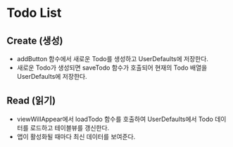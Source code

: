 # Todo List

## Create (생성)
- addButton 함수에서 새로운 Todo를 생성하고 UserDefaults에 저장한다. 
- 새로운 Todo가 생성되면 saveTodo 함수가 호출되어 현재의 Todo 배열을 UserDefaults에 저장한다.

## Read (읽기)
- viewWillAppear에서 loadTodo 함수를 호출하여 UserDefaults에서 Todo 데이터를 로드하고 테이블뷰를 갱신한다. 
- 앱이 활성화될 때마다 최신 데이터를 보여준다.
